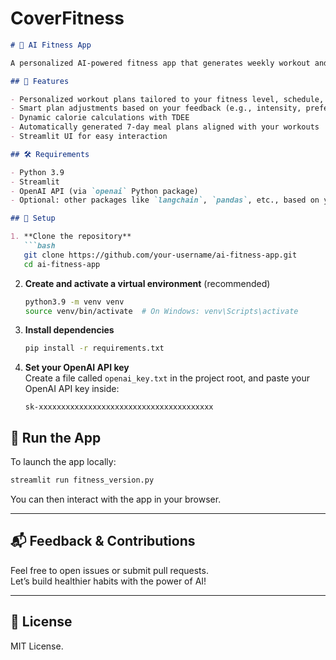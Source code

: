 # CoverFitness


```markdown
# 💪 AI Fitness App

A personalized AI-powered fitness app that generates weekly workout and meal plans based on your goals, preferences, and feedback.

## 🚀 Features

- Personalized workout plans tailored to your fitness level, schedule, and goals
- Smart plan adjustments based on your feedback (e.g., intensity, preferred training types)
- Dynamic calorie calculations with TDEE
- Automatically generated 7-day meal plans aligned with your workouts
- Streamlit UI for easy interaction

## 🛠 Requirements

- Python 3.9
- Streamlit
- OpenAI API (via `openai` Python package)
- Optional: other packages like `langchain`, `pandas`, etc., based on your implementation

## 🔑 Setup

1. **Clone the repository**  
   ```bash
   git clone https://github.com/your-username/ai-fitness-app.git
   cd ai-fitness-app
   ```

2. **Create and activate a virtual environment** (recommended)  
   ```bash
   python3.9 -m venv venv
   source venv/bin/activate  # On Windows: venv\Scripts\activate
   ```

3. **Install dependencies**  
   ```bash
   pip install -r requirements.txt
   ```

4. **Set your OpenAI API key**  
   Create a file called `openai_key.txt` in the project root, and paste your OpenAI API key inside:

   ```
   sk-xxxxxxxxxxxxxxxxxxxxxxxxxxxxxxxxxxxxxxx
   ```



## 🏃 Run the App

To launch the app locally:

```bash
streamlit run fitness_version.py
```

You can then interact with the app in your browser.

---

## 📬 Feedback & Contributions

Feel free to open issues or submit pull requests.  
Let’s build healthier habits with the power of AI!

---

## 📄 License

MIT License.
```
